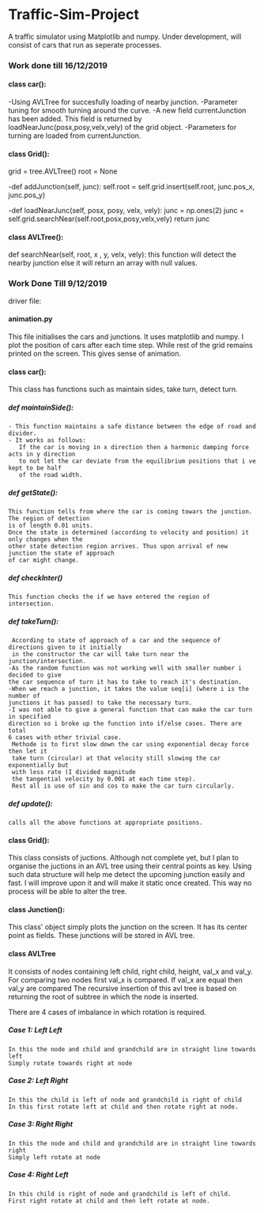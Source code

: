 # Traffic-Sim-Project
A traffic simulator using Matplotlib and numpy. Under development, will consist of cars that run as seperate processes.


### Work done till 16/12/2019

#### class car():
  -Using AVLTree for succesfully loading of nearby junction.
  -Parameter tuning for smooth turning around the curve.
  -A new field currentJunction has been added. This field is returned by loadNearJunc(posx,posy,velx,vely) of the grid object.
  -Parameters for turning are loaded from currentJunction.
  
#### class Grid():
  grid = tree.AVLTree()
	root = None
	
  -def addJunction(self, junc):
		self.root = self.grid.insert(self.root, junc.pos_x, junc.pos_y)
  
  -def loadNearJunc(self, posx, posy, velx, vely):
      junc = np.ones(2)
      junc = self.grid.searchNear(self.root,posx,posy,velx,vely)
      return junc
      

#### class AVLTree():
  def searchNear(self, root, x , y, velx, vely):
    this function will detect the nearby junction else it will return an array with null values.
  






### Work Done Till 9/12/2019

driver file:
#### animation.py
  This file initialises the cars and junctions. It uses matplotlib and numpy. I plot the position of cars after
  each time step. While rest of the grid remains printed on the screen. 
  This gives sense of animation.


#### class car():
  This class has functions such as maintain sides, take turn, detect turn.
  
  ##### def maintainSide():
    - This function maintains a safe distance between the edge of road and divider.
    - It works as follows:
       If the car is moving in x direction then a harmonic damping force acts in y direction 
       to not let the car deviate from the equilibrium positions that i ve kept to be half 
       of the road width.
       
  ##### def getState():
    This function tells from where the car is coming towars the junction. The region of detection 
    is of length 0.01 units.
    Once the state is determined (according to velocity and position) it only changes when the 
    other state detection region arrives. Thus upon arrival of new junction the state of approach 
    of car might change.
    
  ##### def checkInter()
    This function checks the if we have entered the region of intersection.
    
  ##### def takeTurn():
     According to state of approach of a car and the sequence of directions given to it initially 
     in the constructor the car will take turn near the junction/intersection. 
    -As the random function was not working well with smaller number i decided to give 
    the car sequence of turn it has to take to reach it's destination. 
    -When we reach a junction, it takes the value seq[i] (where i is the number of 
    junctions it has passed) to take the necessary turn.
    -I was not able to give a general function that can make the car turn in specified 
    direction so i broke up the function into if/else cases. There are total 
    6 cases with other trivial case.
     Methode is to first slow down the car using exponential decay force then let it 
     take turn (circular) at that velocity still slowing the car exponentially but 
     with less rate (I divided magnitude 
     the tangential velocity by 0.001 at each time step).
     Rest all is use of sin and cos to make the car turn circularly.
     
   ##### def update():
    calls all the above functions at appropriate positions.
    
#### class Grid():
   This class consists of juctions. Although not complete yet, but I plan to organise the juctions 
   in an AVL tree using their central points as key. Using such data structure will help me detect the 
   upcoming junction easily and fast. I will improve
   upon it and will make it static once created. This way no process will be able to alter the tree.

#### class Junction():
   This class' object simply plots the junction on the screen.
   It has its center point as fields. These junctions will be stored in AVL tree.
   
#### class AVLTree
  It consists of nodes containing left child, right child, height, val_x and val_y.
  For comparing two nodes first val_x is compared. If val_x are equal then val_y are compared
  The recursive insertion of this avl tree is based on returning the root of subtree in which the node is inserted.
   
   There are 4 cases of imbalance in which rotation is required.
   ##### Case 1: Left Left 
    In this the node and child and grandchild are in straight line towards left
    Simply rotate towards right at node
    
   ##### Case 2: Left Right 
    In this the child is left of node and grandchild is right of child
    In this first rotate left at child and then rotate right at node.
    
   ##### Case 3: Right Right 
    In this the node and child and grandchild are in straight line towards right
    Simply left rotate at node
    
   ##### Case 4: Right Left
    In this child is right of node and grandchild is left of child.
    First right rotate at child and then left rotate at node.
    
    
   
    
   
    
   
   
    

    
  
